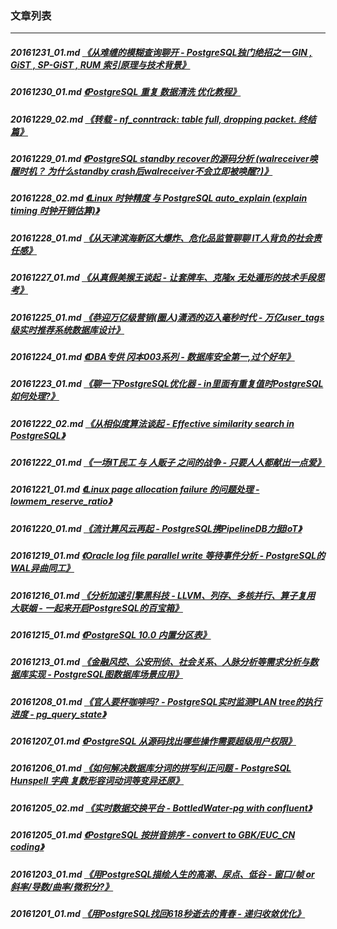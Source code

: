 ### 文章列表  
----  
##### 20161231_01.md   [《从难缠的模糊查询聊开 - PostgreSQL独门绝招之一 GIN , GiST , SP-GiST , RUM 索引原理与技术背景》](20161231_01.md)  
##### 20161230_01.md   [《PostgreSQL 重复 数据清洗 优化教程》](20161230_01.md)  
##### 20161229_02.md   [《转载 - nf_conntrack: table full, dropping packet. 终结篇》](20161229_02.md)  
##### 20161229_01.md   [《PostgreSQL standby recover的源码分析 (walreceiver唤醒时机？ 为什么standby crash后walreceiver不会立即被唤醒?)》](20161229_01.md)  
##### 20161228_02.md   [《Linux 时钟精度 与 PostgreSQL auto_explain (explain timing 时钟开销估算)》](20161228_02.md)  
##### 20161228_01.md   [《从天津滨海新区大爆炸、危化品监管聊聊 IT人背负的社会责任感》](20161228_01.md)  
##### 20161227_01.md   [《从真假美猴王谈起 - 让套牌车、克隆x 无处遁形的技术手段思考》](20161227_01.md)  
##### 20161225_01.md   [《恭迎万亿级营销(圈人)潇洒的迈入毫秒时代 - 万亿user_tags级实时推荐系统数据库设计》](20161225_01.md)  
##### 20161224_01.md   [《DBA专供 冈本003系列 - 数据库安全第一,过个好年》](20161224_01.md)  
##### 20161223_01.md   [《聊一下PostgreSQL优化器 - in里面有重复值时PostgreSQL如何处理?》](20161223_01.md)  
##### 20161222_02.md   [《从相似度算法谈起 - Effective similarity search in PostgreSQL》](20161222_02.md)  
##### 20161222_01.md   [《一场IT民工 与 人贩子 之间的战争 - 只要人人都献出一点爱》](20161222_01.md)  
##### 20161221_01.md   [《Linux page allocation failure 的问题处理 - lowmem_reserve_ratio》](20161221_01.md)  
##### 20161220_01.md   [《流计算风云再起 - PostgreSQL携PipelineDB力挺IoT》](20161220_01.md)  
##### 20161219_01.md   [《Oracle log file parallel write 等待事件分析 - PostgreSQL的WAL异曲同工》](20161219_01.md)  
##### 20161216_01.md   [《分析加速引擎黑科技 - LLVM、列存、多核并行、算子复用 大联姻 - 一起来开启PostgreSQL的百宝箱》](20161216_01.md)  
##### 20161215_01.md   [《PostgreSQL 10.0 内置分区表》](20161215_01.md)  
##### 20161213_01.md   [《金融风控、公安刑侦、社会关系、人脉分析等需求分析与数据库实现 - PostgreSQL图数据库场景应用》](20161213_01.md)  
##### 20161208_01.md   [《官人要杯咖啡吗? - PostgreSQL实时监测PLAN tree的执行进度 - pg_query_state》](20161208_01.md)  
##### 20161207_01.md   [《PostgreSQL 从源码找出哪些操作需要超级用户权限》](20161207_01.md)  
##### 20161206_01.md   [《如何解决数据库分词的拼写纠正问题 - PostgreSQL Hunspell 字典 复数形容词动词等变异还原》](20161206_01.md)  
##### 20161205_02.md   [《实时数据交换平台 - BottledWater-pg with confluent》](20161205_02.md)  
##### 20161205_01.md   [《PostgreSQL 按拼音排序 - convert to GBK/EUC_CN coding》](20161205_01.md)  
##### 20161203_01.md   [《用PostgreSQL描绘人生的高潮、尿点、低谷 - 窗口/帧 or 斜率/导数/曲率/微积分?》](20161203_01.md)  
##### 20161201_01.md   [《用PostgreSQL找回618秒逝去的青春 - 递归收敛优化》](20161201_01.md)  
